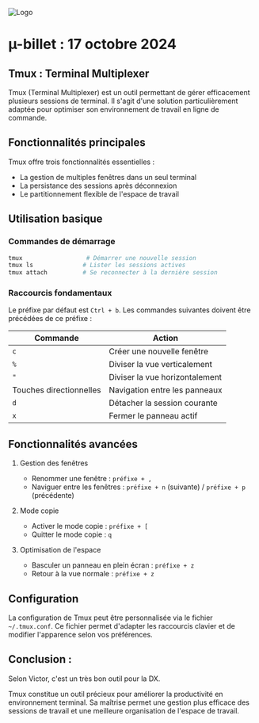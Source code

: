 
![Logo](https://i.ibb.co/B683C8d/ublog-logo.png)
# µ-billet : 17 octobre 2024 

## Tmux : Terminal Multiplexer

Tmux (Terminal Multiplexer) est un outil permettant de gérer efficacement plusieurs sessions de terminal. Il s'agit d'une solution particulièrement adaptée pour optimiser son environnement de travail en ligne de commande.

## Fonctionnalités principales

Tmux offre trois fonctionnalités essentielles :
- La gestion de multiples fenêtres dans un seul terminal
- La persistance des sessions après déconnexion
- Le partitionnement flexible de l'espace de travail

## Utilisation basique

### Commandes de démarrage
```bash
tmux                  # Démarrer une nouvelle session
tmux ls              # Lister les sessions actives
tmux attach          # Se reconnecter à la dernière session
```

### Raccourcis fondamentaux
Le préfixe par défaut est `Ctrl + b`. Les commandes suivantes doivent être précédées de ce préfixe :

| Commande | Action |
|----------|--------|
| `c` | Créer une nouvelle fenêtre |
| `%` | Diviser la vue verticalement |
| `"` | Diviser la vue horizontalement |
| Touches directionnelles | Navigation entre les panneaux |
| `d` | Détacher la session courante |
| `x` | Fermer le panneau actif |

## Fonctionnalités avancées

1. Gestion des fenêtres
   - Renommer une fenêtre : `préfixe + ,`
   - Naviguer entre les fenêtres : `préfixe + n` (suivante) / `préfixe + p` (précédente)

2. Mode copie
   - Activer le mode copie : `préfixe + [`
   - Quitter le mode copie : `q`

3. Optimisation de l'espace
   - Basculer un panneau en plein écran : `préfixe + z`
   - Retour à la vue normale : `préfixe + z`

## Configuration

La configuration de Tmux peut être personnalisée via le fichier `~/.tmux.conf`. Ce fichier permet d'adapter les raccourcis clavier et de modifier l'apparence selon vos préférences.

## Conclusion :

Selon Victor, c'est un très bon outil pour la DX.

Tmux constitue un outil précieux pour améliorer la productivité en environnement terminal. Sa maîtrise permet une gestion plus efficace des sessions de travail et une meilleure organisation de l'espace de travail.
